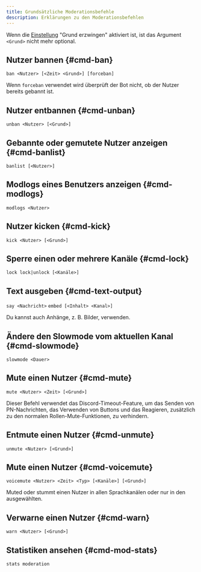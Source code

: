 ```yaml
---
title: Grundsätzliche Moderationsbefehle
description: Erklärungen zu den Moderationsbefehlen
---
```


Wenn die [Einstellung](./settings) "Grund erzwingen" aktiviert ist, ist das Argument `<Grund>` nicht mehr optional.

## Nutzer bannen {#cmd-ban}

`ban <Nutzer> [<Zeit> <Grund>] [forceban]`

Wenn `forceban` verwendet wird überprüft der Bot nicht, ob der Nutzer bereits gebannt ist.

## Nutzer entbannen {#cmd-unban}

`unban <Nutzer> [<Grund>]`

## Gebannte oder gemutete Nutzer anzeigen {#cmd-banlist}

`banlist [<Nutzer>]`

## Modlogs eines Benutzers anzeigen {#cmd-modlogs}

`modlogs <Nutzer>`

## Nutzer kicken {#cmd-kick}

`kick <Nutzer> [<Grund>]`

## Sperre einen oder mehrere Kanäle {#cmd-lock}

`lock lock|unlock [<Kanäle>]`

## Text ausgeben {#cmd-text-output}

`say <Nachricht>`
`embed [<Inhalt> <Kanal>]`

Du kannst auch Anhänge, z. B. Bilder, verwenden.

## Ändere den Slowmode vom aktuellen Kanal {#cmd-slowmode}

`slowmode <Dauer>`

## Mute einen Nutzer {#cmd-mute}

`mute <Nutzer> <Zeit> [<Grund>]`

Dieser Befehl verwendet das Discord-Timeout-Feature, um das Senden von PN-Nachrichten, das Verwenden von Buttons und das Reagieren, zusätzlich zu den normalen Rollen-Mute-Funktionen, zu verhindern.

## Entmute einen Nutzer {#cmd-unmute}

`unmute <Nutzer> [<Grund>]`

## Mute einen Nutzer {#cmd-voicemute}

`voicemute <Nutzer> <Zeit> <Typ> [<Kanäle>] [<Grund>]`

Muted oder stummt einen Nutzer in allen Sprachkanälen oder nur in den ausgewählten.

## Verwarne einen Nutzer {#cmd-warn}

`warn <Nutzer> [<Grund>]`

## Statistiken ansehen {#cmd-mod-stats}

`stats moderation`
